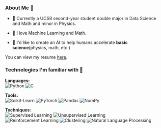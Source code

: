 ### About Me 👋

<!--
**ZhechengLiao/ZhechengLiao** is a ✨ _special_ ✨ repository because its `README.md` (this file) appears on your GitHub profile.

Here are some ideas to get you started:

- 🔭 I’m currently working on ...
- 🌱 I’m currently learning ...
- 👯 I’m looking to collaborate on ...
- 🤔 I’m looking for help with ...
- 💬 Ask me about ...
- 📫 How to reach me: ...
- 😄 Pronouns: ...
- ⚡ Fun fact: ...
-->
- 🧩 Currently a UCSB second-year student double major in Data Science and Math and minor in Physics. 

- 🤖 I love Machine Learning and Math.

- 🚀 I'd like to create an AI to help humans accelerate **basic science**(physics, math, etc.)

You can view my resume [here](https://docs.google.com/document/d/1Itw6bXEGtzryfUVmAF4HV2qXfNiKf3DEPc6zZj1IiE0/edit?usp=sharing).

### Technologies I'm familiar with 🔬

**Languages:**  
![Python](https://img.shields.io/badge/Python-3776AB?style=for-the-badge&logo=python&logoColor=white) ![C](https://img.shields.io/badge/C%2B%2B%2FC-DE3163?style=for-the-badge&logo=C&logoColor=white)



**Tools:**  
![Scikit-Learn](https://img.shields.io/badge/Scikit--Learn-F7931E?style=for-the-badge&logo=scikit-learn&logoColor=white) ![PyTorch](https://img.shields.io/badge/PyTorch-EE4C2C?style=for-the-badge&logo=pytorch&logoColor=white) ![Pandas](https://img.shields.io/badge/Pandas-150458?style=for-the-badge&logo=pandas&logoColor=white) ![NumPy](https://img.shields.io/badge/numpy-2596be?style=for-the-badge&logo=numpy&logoColor=white)


**Techniques:**  
![Supervised Learning](https://img.shields.io/badge/Supervised%20Learning-7400B8?style=for-the-badge&logoColor=white) ![Unsupervised Learning](https://img.shields.io/badge/Unsupervised%20Learning-6930C3?style=for-the-badge&logoColor=white) ![Reinforcement Learning](https://img.shields.io/badge/Reinforcement%20Learning-5E60CE?style=for-the-badge&logoColor=white) ![Clustering](https://img.shields.io/badge/Clustering-5390D9?style=for-the-badge&logoColor=white) ![Natural Language Processing](https://img.shields.io/badge/Natural%20language%20processing-48BFE3?style=for-the-badge&logoColor=white)



